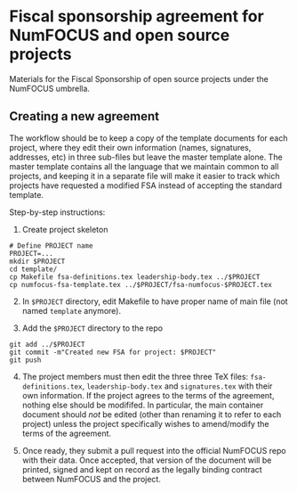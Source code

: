 # Fiscal sponsorship agreement for NumFOCUS and open source projects

Materials for the Fiscal Sponsorship of open source projects under the NumFOCUS umbrella.


## Creating a new agreement

The workflow should be to keep a copy of the template documents for each
project, where they edit their own information (names, signatures, addresses,
etc) in three sub-files but leave the master template alone.  The master
template contains all the language that we maintain common to all projects, and
keeping it in a separate file will make it easier to track which projects
have requested a modified FSA instead of accepting the standard template.

Step-by-step instructions:

1. Create project skeleton

```
# Define PROJECT name
PROJECT=...
mkdir $PROJECT
cd template/
cp Makefile fsa-definitions.tex leadership-body.tex ../$PROJECT
cp numfocus-fsa-template.tex ../$PROJECT/fsa-numfocus-$PROJECT.tex
```

2. In `$PROJECT` directory, edit Makefile to have proper name of main file (not
named `template` anymore).

3. Add the `$PROJECT` directory to the repo

```
git add ../$PROJECT
git commit -m"Created new FSA for project: $PROJECT"
git push
```

4. The project members must then edit the three three TeX files:
`fsa-definitions.tex`, `leadership-body.tex` and `signatures.tex` with their
own information.  If the project agrees to the terms of the agreement, nothing
else should be modififed. In particular, the main container document should
*not* be edited (other than renaming it to refer to each project) unless the
project specifically wishes to amend/modify the terms of the agreement.

5. Once ready, they submit a pull request into the official NumFOCUS repo with
their data.  Once accepted, that version of the document will be printed,
signed and kept on record as the legally binding contract between NumFOCUS and
the project.
